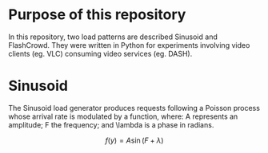 # Purpose of this repository
In this repository, two load patterns are described Sinusoid and FlashCrowd. They were written in Python for experiments involving video clients (eg. VLC) consuming video services (eg. DASH).

# Sinusoid

 The Sinusoid load generator produces requests following a Poisson process whose arrival rate is modulated by a function, where: A represents an amplitude; F the frequency; and \lambda is a phase in radians. 

$$ f(y) = A \sin(F + \lambda) $$


